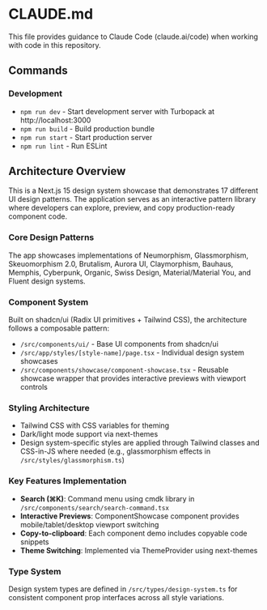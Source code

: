 # CLAUDE.md

This file provides guidance to Claude Code (claude.ai/code) when working with code in this repository.

## Commands

### Development
- `npm run dev` - Start development server with Turbopack at http://localhost:3000
- `npm run build` - Build production bundle
- `npm run start` - Start production server
- `npm run lint` - Run ESLint

## Architecture Overview

This is a Next.js 15 design system showcase that demonstrates 17 different UI design patterns. The application serves as an interactive pattern library where developers can explore, preview, and copy production-ready component code.

### Core Design Patterns
The app showcases implementations of Neumorphism, Glassmorphism, Skeuomorphism 2.0, Brutalism, Aurora UI, Claymorphism, Bauhaus, Memphis, Cyberpunk, Organic, Swiss Design, Material/Material You, and Fluent design systems.

### Component System
Built on shadcn/ui (Radix UI primitives + Tailwind CSS), the architecture follows a composable pattern:
- `/src/components/ui/` - Base UI components from shadcn/ui
- `/src/app/styles/[style-name]/page.tsx` - Individual design system showcases
- `/src/components/showcase/component-showcase.tsx` - Reusable showcase wrapper that provides interactive previews with viewport controls

### Styling Architecture
- Tailwind CSS with CSS variables for theming
- Dark/light mode support via next-themes
- Design system-specific styles are applied through Tailwind classes and CSS-in-JS where needed (e.g., glassmorphism effects in `/src/styles/glassmorphism.ts`)

### Key Features Implementation
- **Search (⌘K)**: Command menu using cmdk library in `/src/components/search/search-command.tsx`
- **Interactive Previews**: ComponentShowcase component provides mobile/tablet/desktop viewport switching
- **Copy-to-clipboard**: Each component demo includes copyable code snippets
- **Theme Switching**: Implemented via ThemeProvider using next-themes

### Type System
Design system types are defined in `/src/types/design-system.ts` for consistent component prop interfaces across all style variations.
